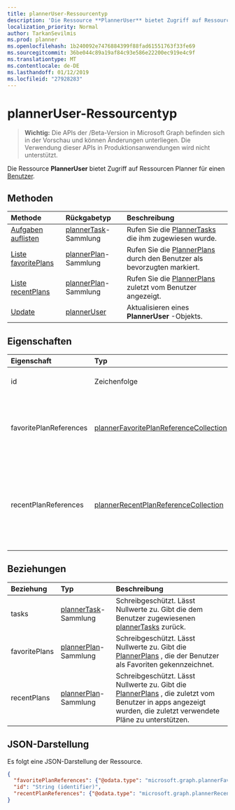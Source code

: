 ```yaml
---
title: plannerUser-Ressourcentyp
description: 'Die Ressource **PlannerUser** bietet Zugriff auf Ressourcen Planner für einen Benutzer. '
localization_priority: Normal
author: TarkanSevilmis
ms.prod: planner
ms.openlocfilehash: 1b240092e7476884399f88fad61551763f33fe69
ms.sourcegitcommit: 36be044c89a19af84c93e586e22200ec919e4c9f
ms.translationtype: MT
ms.contentlocale: de-DE
ms.lasthandoff: 01/12/2019
ms.locfileid: "27928283"
---
```

# <a name="planneruser-resource-type"></a>plannerUser-Ressourcentyp

> **Wichtig:** Die APIs der /Beta-Version in Microsoft Graph befinden sich in der Vorschau und können Änderungen unterliegen. Die Verwendung dieser APIs in Produktionsanwendungen wird nicht unterstützt.

Die Ressource **PlannerUser** bietet Zugriff auf Ressourcen Planner für einen [Benutzer](user.md). 


## <a name="methods"></a>Methoden

| Methode           | Rückgabetyp    |Beschreibung|
|:---------------|:--------|:----------|
|[Aufgaben auflisten](../api/planneruser-list-tasks.md) |[plannerTask](plannertask.md)-Sammlung| Rufen Sie die [PlannerTasks](plannertask.md) die ihm zugewiesen wurde.|
|[Liste favoritePlans](../api/planneruser-list-favoriteplans.md) |[plannerPlan](plannerplan.md)-Sammlung| Rufen Sie die [PlannerPlans](plannerplan.md) durch den Benutzer als bevorzugten markiert.|
|[Liste recentPlans](../api/planneruser-list-recentplans.md) |[plannerPlan](plannerplan.md)-Sammlung| Rufen Sie die [PlannerPlans](plannerplan.md) zuletzt vom Benutzer angezeigt.|
|[Update](../api/planneruser-update.md) | [plannerUser](planneruser.md)| Aktualisieren eines **PlannerUser** -Objekts. |


## <a name="properties"></a>Eigenschaften
| Eigenschaft     | Typ   |Beschreibung|
|:---------------|:--------|:----------|
|id|Zeichenfolge| Schreibgeschützt. Bezeichner des der plannerUser|
|favoritePlanReferences|[plannerFavoritePlanReferenceCollection](plannerfavoriteplanreferencecollection.md)| Eine Auflistung mit der Verweise auf die Pläne, die der Benutzer als Favoriten gekennzeichnet hat.|
|recentPlanReferences|[plannerRecentPlanReferenceCollection](plannerrecentplanreferencecollection.md)| Eine Auflistung mit Verweisen auf die Pläne, die zuletzt vom Benutzer in apps angezeigt wurden, die zuletzt verwendete Pläne zu unterstützen.|

## <a name="relationships"></a>Beziehungen
| Beziehung | Typ   |Beschreibung|
|:---------------|:--------|:----------|
|tasks|[plannerTask](plannertask.md)-Sammlung| Schreibgeschützt. Lässt Nullwerte zu. Gibt die dem Benutzer zugewiesenen [plannerTasks](plannertask.md) zurück.|
|favoritePlans|[plannerPlan](plannerplan.md)-Sammlung| Schreibgeschützt. Lässt Nullwerte zu. Gibt die [PlannerPlans](plannerplan.md) , die der Benutzer als Favoriten gekennzeichnet.|
|recentPlans|[plannerPlan](plannerplan.md)-Sammlung| Schreibgeschützt. Lässt Nullwerte zu. Gibt die [PlannerPlans](plannerplan.md) , die zuletzt vom Benutzer in apps angezeigt wurden, die zuletzt verwendete Pläne zu unterstützen. |

## <a name="json-representation"></a>JSON-Darstellung
Es folgt eine JSON-Darstellung der Ressource.

<!-- {
  "blockType": "resource",
  "optionalProperties": [

  ],
  "@odata.type": "microsoft.graph.plannerUser"
}-->

```json
{
  "favoritePlanReferences": {"@odata.type": "microsoft.graph.plannerFavoritePlanReferenceCollection"},
  "id": "String (identifier)",
  "recentPlanReferences": {"@odata.type": "microsoft.graph.plannerRecentPlanReferenceCollection"}
}

```

<!-- uuid: 8fcb5dbc-d5aa-4681-8e31-b001d5168d79
2015-10-25 14:57:30 UTC -->
<!-- {
  "type": "#page.annotation",
  "description": "plannerUser resource",
  "keywords": "",
  "section": "documentation",
  "tocPath": ""
}-->
